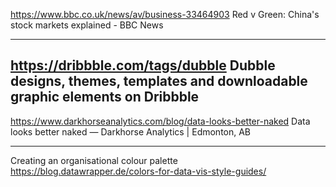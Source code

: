 https://www.bbc.co.uk/news/av/business-33464903
Red v Green: China's stock markets explained - BBC News

---

https://dribbble.com/tags/dubble
Dubble designs, themes, templates and downloadable graphic elements on Dribbble
---

https://www.darkhorseanalytics.com/blog/data-looks-better-naked
Data looks better naked — Darkhorse Analytics | Edmonton, AB


---
Creating an organisational colour palette
https://blog.datawrapper.de/colors-for-data-vis-style-guides/